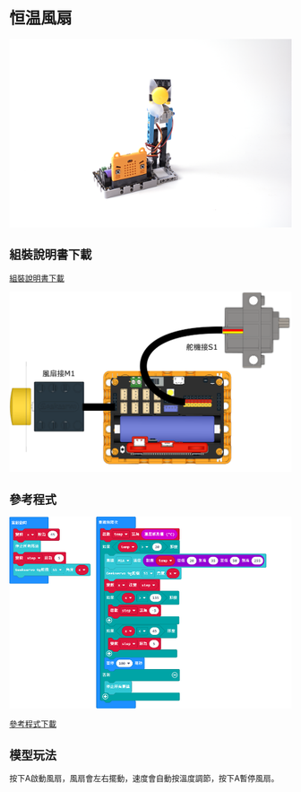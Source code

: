 # 恒温風扇

![](../images/fan.png)

## 組裝說明書下載

[組裝說明書下載](https://drive.google.com/drive/folders/1wg_edUZFrqyUONA0FJ6vFBkGArRsfnf4?usp=sharing)

![](../images/fan_wire.png)

## 參考程式

![](../images/fan_code.png)

[參考程式下載](https://makecode.microbit.org/_ctHfvxAjsdAw)

## 模型玩法

按下A啟動風扇，風扇會左右擺動，速度會自動按溫度調節，按下A暫停風扇。